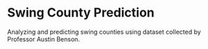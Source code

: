 # Swing County Prediction

Analyzing and predicting swing counties using dataset collected by Professor Austin Benson.
